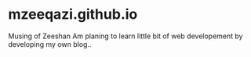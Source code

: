 # mzeeqazi.github.io
Musing of Zeeshan
Am planing to learn little bit of web developement by developing my own blog..
